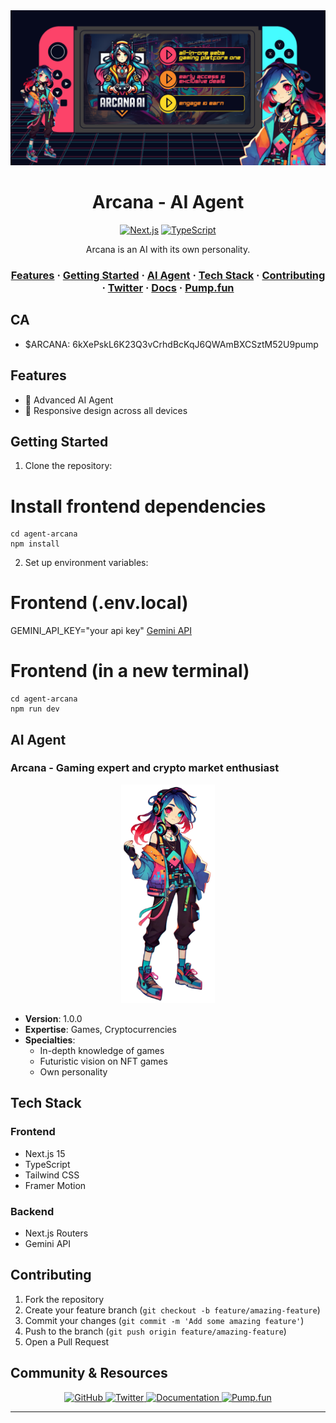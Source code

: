 <div align="center">
  <img src="public/arcana-banner.png" alt="ConjureAI Logo" width="600"/>

  # Arcana - AI Agent

  [![Next.js](https://img.shields.io/badge/Next.js-14.0-black?style=for-the-badge&logo=next.js)](https://nextjs.org/)
  [![TypeScript](https://img.shields.io/badge/TypeScript-5.3-blue?style=for-the-badge&logo=typescript)](https://www.typescriptlang.org/)


  <p>Arcana is an AI with its own personality.</p>

</div>

<div align="center">
  <h3>
    <a href="#features">Features</a>
    <span> · </span>
    <a href="#getting-started">Getting Started</a>
    <span> · </span>
    <a href="#ai-agents">AI Agent</a>
    <span> · </span>
    <a href="#tech-stack">Tech Stack</a>
    <span> · </span>
    <a href="#contributing">Contributing</a>
    <span> · </span>
    <a href="">Twitter</a>
    <span> · </span>
    <a href="">Docs</a>
    <span> · </span>
    <a href="">Pump.fun</a>
  </h3>
</div>

## CA
- $ARCANA: 6kXePskL6K23Q3vCrhdBcKqJ6QWAmBXCSztM52U9pump

## Features

- 🤖 Advanced AI Agent
- 📱 Responsive design across all devices

## Getting Started

1. Clone the repository:

# Install frontend dependencies
```console
cd agent-arcana
npm install
```

2. Set up environment variables:

# Frontend (.env.local)
GEMINI_API_KEY="your api key"
<a href="https://ai.google.dev/gemini-api/docs" target="_blank">Gemini API</a>

# Frontend (in a new terminal)
```console
cd agent-arcana
npm run dev
```

## AI Agent

### Arcana -  Gaming expert and crypto market enthusiast
<div align="center">
  <img src="public/arcana-1.png" alt="Arcana" width="150"/>
</div>

- **Version**: 1.0.0
- **Expertise**: Games, Cryptocurrencies
- **Specialties**:
  - In-depth knowledge of games
  - Futuristic vision on NFT games
  - Own personality

## Tech Stack

### Frontend
- Next.js 15
- TypeScript
- Tailwind CSS
- Framer Motion

### Backend
- Next.js Routers
- Gemini API


## Contributing

1. Fork the repository
2. Create your feature branch (`git checkout -b feature/amazing-feature`)
3. Commit your changes (`git commit -m 'Add some amazing feature'`)
4. Push to the branch (`git push origin feature/amazing-feature`)
5. Open a Pull Request


## Community & Resources

<div align="center">
  <a href="https://github.com/arcana-dev">
    <img src="https://img.shields.io/badge/GitHub-Source_Code-2ea44f?style=for-the-badge&logo=github" alt="GitHub">
  </a>
  <a href="">
    <img src="https://img.shields.io/badge/Twitter-Latest_Updates-1DA1F2?style=for-the-badge&logo=twitter" alt="Twitter">
  </a>
  <a href="#">
    <img src="https://img.shields.io/badge/GitBook-Documentation-3884FF?style=for-the-badge&logo=gitbook" alt="Documentation">
  </a>
  <a href="">
    <img src="https://img.shields.io/badge/Pump.fun-Pump-FF69B4?style=for-the-badge" alt="Pump.fun">
  </a>
</div>

---
